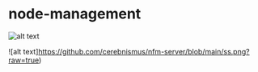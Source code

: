 # node-management

![alt text](https://github.com/cerebnismus/nmm-server/blob/main/ss.png)

![alt text]https://github.com/cerebnismus/nfm-server/blob/main/ss.png?raw=true)
